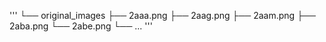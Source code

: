 '''
└── original_images
   ├── 2aaa.png
   ├── 2aag.png
   ├── 2aam.png
   ├── 2aba.png
   └── 2abe.png
   └── ...
'''
